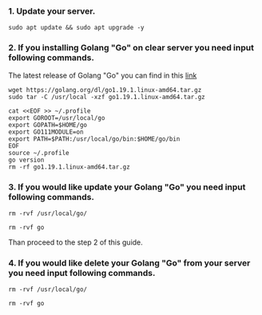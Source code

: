 ### 1. Update your server.

```
sudo apt update && sudo apt upgrade -y
```

### 2. If you installing Golang "Go" on clear server you need input following commands.
The latest release of Golang "Go" you can find in this [link](https://go.dev/dl/)

```
wget https://golang.org/dl/go1.19.1.linux-amd64.tar.gz
sudo tar -C /usr/local -xzf go1.19.1.linux-amd64.tar.gz
```

```
cat <<EOF >> ~/.profile
export GOROOT=/usr/local/go
export GOPATH=$HOME/go
export GO111MODULE=on
export PATH=$PATH:/usr/local/go/bin:$HOME/go/bin
EOF
source ~/.profile
go version
rm -rf go1.19.1.linux-amd64.tar.gz
```

### 3. If you would like update your Golang "Go" you need input following commands.

```
rm -rvf /usr/local/go/
```

```
rm -rvf go
```

Than proceed to the step 2 of this guide.

### 4. If you would like delete your Golang "Go" from your server you need input following commands.

```
rm -rvf /usr/local/go/
```

```
rm -rvf go
```
